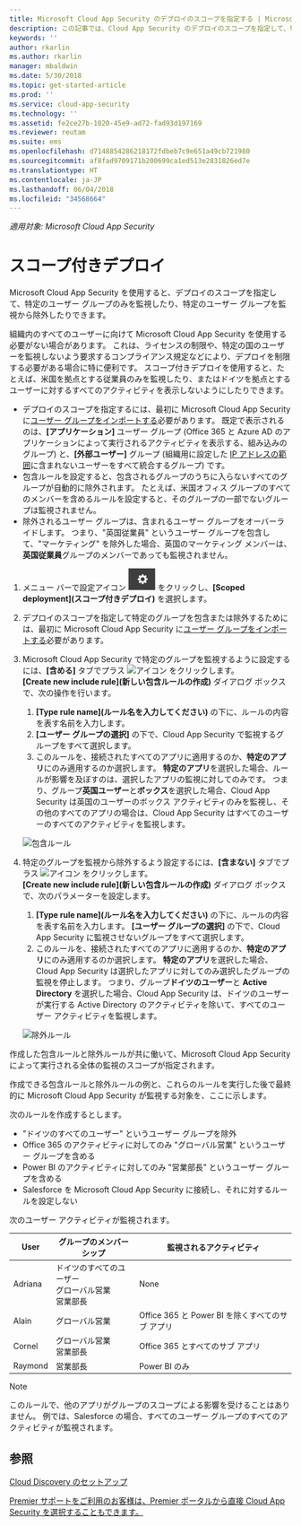```yaml
---
title: Microsoft Cloud App Security のデプロイのスコープを指定する | Microsoft Docs
description: この記事では、Cloud App Security のデプロイのスコープを指定して、特定のユーザーやグループを含めたり除外したりする方法について説明します。
keywords: ''
author: rkarlin
ms.author: rkarlin
manager: mbaldwin
ms.date: 5/30/2018
ms.topic: get-started-article
ms.prod: ''
ms.service: cloud-app-security
ms.technology: ''
ms.assetid: fe2ce27b-1020-45e9-ad72-fad93d197169
ms.reviewer: reutam
ms.suite: ems
ms.openlocfilehash: d7148854286218172fdbeb7c9e651a49cb721980
ms.sourcegitcommit: af8fad9709171b200699ca1ed513e2831826ed7e
ms.translationtype: HT
ms.contentlocale: ja-JP
ms.lasthandoff: 06/04/2018
ms.locfileid: "34568664"
---
```

*適用対象: Microsoft Cloud App Security*


# スコープ付きデプロイ <a name="scoped-deployment"></a> 

Microsoft Cloud App Security を使用すると、デプロイのスコープを指定して、特定のユーザー グループのみを監視したり、特定のユーザー グループを監視から除外したりできます。

組織内のすべてのユーザーに向けて Microsoft Cloud App Security を使用する必要がない場合があります。 これは、ライセンスの制限や、特定の国のユーザーを監視しないよう要求するコンプライアンス規定などにより、デプロイを制限する必要がある場合に特に便利です。 スコープ付きデプロイを使用すると、たとえば、米国を拠点とする従業員のみを監視したり、またはドイツを拠点とするユーザーに対するすべてのアクティビティを表示しないようにしたりできます。 

- デプロイのスコープを指定するには、最初に Microsoft Cloud App Security に[ユーザー グループをインポートする](user-groups.md)必要があります。 既定で表示されるのは、**[アプリケーション]** ユーザー グループ (Office 365 と Azure AD のアプリケーションによって実行されるアクティビティを表示する、組み込みのグループ) と、**[外部ユーザー]** グループ (組織用に設定した [IP アドレスの範囲](ip-tags.md)に含まれないユーザーをすべて統合するグループ) です。
- 包含ルールを設定すると、包含されるグループのうちに入らないすべてのグループが自動的に除外されます。 たとえば、米国オフィス グループのすべてのメンバーを含めるルールを設定すると、そのグループの一部でないグループは監視されません。
- 除外されるユーザー グループは、含まれるユーザー グループをオーバーライドします。 つまり、"英国従業員" というユーザー グループを包含して、"マーケティング" を除外した場合、英国のマーケティング メンバーは、**英国従業員**グループのメンバーであっても監視されません。

1. メニュー バーで設定アイコン ![設定アイコン](./media/settings-icon.png "設定アイコン") をクリックし、**[Scoped deployment]\(スコープ付きデプロイ\)** を選択します。  

2. デプロイのスコープを指定して特定のグループを包含または除外するためには、最初に Microsoft Cloud App Security に[ユーザー グループをインポートする](user-groups.md)必要があります。 

3. Microsoft Cloud App Security で特定のグループを監視するように設定するには、**[含める]** タブでプラス ![アイコン](./media/plus-icon.png) をクリックします。 <br>**[Create new include rule]\(新しい包含ルールの作成\)** ダイアログ ボックスで、次の操作を行います。

    1. **[Type rule name]\(ルール名を入力してください\)** の下に、ルールの内容を表す名前を入力します。
    2. **[ユーザー グループの選択]** の下で、Cloud App Security で監視するグループをすべて選択します。
    3. このルールを、接続されたすべてのアプリに適用するのか、**特定のアプリ**にのみ適用するのか選択します。 **特定のアプリ**を選択した場合、ルールが影響を及ぼすのは、選択したアプリの監視に対してのみです。 つまり、グループ**英国ユーザー**と**ボックス**を選択した場合、Cloud App Security は英国のユーザーのボックス アクティビティのみを監視し、その他のすべてのアプリの場合は、Cloud App Security はすべてのユーザーのすべてのアクティビティを監視します。
     
     ![包含ルール](./media/include-rule.png)

4. 特定のグループを監視から除外するよう設定するには、**[含まない]** タブでプラス ![アイコン](./media/plus-icon.png) をクリックします。 <br>**[Create new include rule]\(新しい包含ルールの作成\)** ダイアログ ボックスで、次のパラメーターを設定します。

    1. **[Type rule name]\(ルール名を入力してください\)** の下に、ルールの内容を表す名前を入力します。
    **[ユーザー グループの選択]** の下で、Cloud App Security に監視させないグループをすべて選択します。
    2. このルールを、接続されたすべてのアプリに適用するのか、**特定のアプリ**にのみ適用するのか選択します。 **特定のアプリ**を選択した場合、Cloud App Security は選択したアプリに対してのみ選択したグループの監視を停止します。 つまり、グループ**ドイツのユーザー**と **Active Directory** を選択した場合、Cloud App Security は、ドイツのユーザーが実行する Active Directory のアクティビティを除いて、すべてのユーザー アクティビティを監視します。
    
    ![除外ルール](./media/exclude-rule.png)

作成した包含ルールと除外ルールが共に働いて、Microsoft Cloud App Security によって実行される全体の監視のスコープが指定されます。

作成できる包含ルールと除外ルールの例と、これらのルールを実行した後で最終的に Microsoft Cloud App Security が監視する対象を、ここに示します。

次のルールを作成するとします。

- "ドイツのすべてのユーザー" というユーザー グループを除外
- Office 365 のアクティビティに対してのみ "グローバル営業" というユーザー グループを含める
- Power BI のアクティビティに対してのみ "営業部長" というユーザー グループを含める
- Salesforce を Microsoft Cloud App Security に接続し、それに対するルールを設定しない

次のユーザー アクティビティが監視されます。

|User|グループのメンバーシップ|監視されるアクティビティ|
|----|----|----|
|Adriana|ドイツのすべてのユーザー<br>グローバル営業<br>営業部長|None|
|Alain|グローバル営業|Office 365 と Power BI を除くすべてのサブ アプリ|
|Cornel|グローバル営業<br>営業部長|Office 365 とすべてのサブ アプリ|
|Raymond|営業部長|Power BI のみ|

> [!NOTE] 
> このルールで、他のアプリがグループのスコープによる影響を受けることはありません。
> 例では、Salesforce の場合、すべてのユーザー グループのすべてのアクティビティが監視されます。

  
    
## <a name="see-also"></a>参照  
[Cloud Discovery のセットアップ](set-up-cloud-discovery.md)   

[Premier サポートをご利用のお客様は、Premier ポータルから直接 Cloud App Security を選択することもできます。](https://premier.microsoft.com/)  
  
  